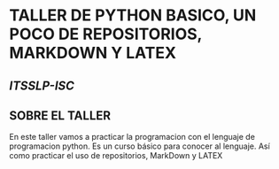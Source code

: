 # TALLER DE PYTHON BASICO, UN POCO DE REPOSITORIOS, MARKDOWN Y LATEX

## **_ITSSLP-ISC_**

## **SOBRE EL TALLER**

En este taller vamos a practicar la programacion con el lenguaje de programacion python. Es un curso básico para conocer al lenguaje. Así como practicar el uso de repositorios, MarkDown y LATEX